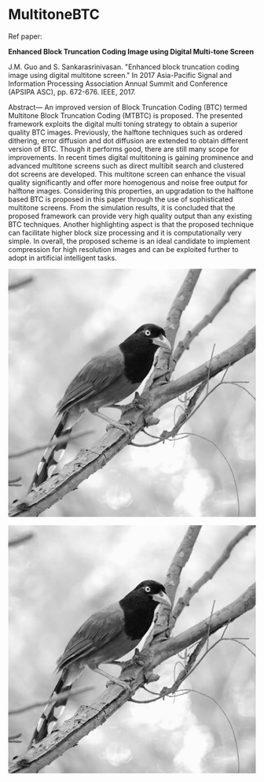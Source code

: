 # MultitoneBTC
Ref paper:

**Enhanced Block Truncation Coding Image using Digital Multi-tone Screen**

J.M. Guo and  S. Sankarasrinivasan. "Enhanced block truncation coding image using digital multitone screen." In 2017 Asia-Pacific Signal and Information Processing Association Annual Summit and Conference (APSIPA ASC), pp. 672-676. IEEE, 2017.

Abstract— An improved version of Block Truncation Coding
(BTC) termed Multitone Block Truncation Coding (MTBTC) is
proposed. The presented framework exploits the digital multi
toning strategy to obtain a superior quality BTC images.
Previously, the halftone techniques such as ordered dithering,
error diffusion and dot diffusion are extended to obtain different
version of BTC. Though it performs good, there are still many
scope for improvements. In recent times digital multitoning is
gaining prominence and advanced multitone screens such as
direct multibit search and clustered dot screens are developed.
This multitone screen can enhance the visual quality significantly
and offer more homogenous and noise free output for halftone
images. Considering this properties, an upgradation to the
halftone based BTC is proposed in this paper through the use of
sophisticated multitone screens. From the simulation results, it is
concluded that the proposed framework can provide very high
quality output than any existing BTC techniques. Another
highlighting aspect is that the proposed technique can facilitate
higher block size processing and it is computationally very simple.
In overall, the proposed scheme is an ideal candidate to implement
compression for high resolution images and can be exploited
further to adopt in artificial intelligent tasks.


![Input Image](https://github.com/SankarSrin/MultitoneBTC/blob/master/Image/Test5.jpg)

![4Tone_16_BlockSize Image](https://github.com/SankarSrin/MultitoneBTC/blob/master/Image/Test5_16_4Tone.png)

